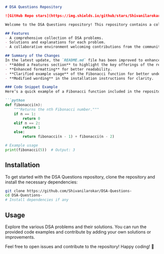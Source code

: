 ```markdown
# DSA Questions Repository

![GitHub Repo stars](https://img.shields.io/github/stars/Shivanilarokar/DSA-Questions-) ![GitHub forks](https://img.shields.io/github/forks/Shivanilarokar/DSA-Questions-) ![GitHub issues](https://img.shields.io/github/issues/Shivanilarokar/DSA-Questions-)

Welcome to the DSA Questions repository! This repository contains a collection of Data Structures and Algorithms (DSA) problems designed to help you enhance your coding skills.

## Features
- A comprehensive collection of DSA problems.
- Solutions and explanations for each problem.
- A collaborative environment welcoming contributions from the community. 🎉

## Summary of the Changes
In the latest update, the `README.md` file has been improved to enhance informativeness and usability:
- **Added a Features section** to highlight the key offerings of the repository.
- **Enhanced formatting** for better readability.
- **Clarified example usage** of the Fibonacci function for better understanding.
- **Modified wording** in the installation instructions for clarity.

### Code Snippet Example
Here’s a quick example of a Fibonacci function included in the repository:

```python
def fibonacci(n):
    """Returns the nth Fibonacci number."""
    if n == 1:
        return 0
    elif n == 2:
        return 1
    else:
        return fibonacci(n - 1) + fibonacci(n - 2)

# Example usage
print(fibonacci(5))  # Output: 3
```

## Installation
To get started with the DSA Questions repository, clone the repository and install the necessary dependencies:

```bash
git clone https://github.com/Shivanilarokar/DSA-Questions-
cd DSA-Questions-
# Install dependencies if any
```

## Usage
Explore the various DSA problems and their solutions. You can run the provided code examples and contribute by adding your own solutions or improvements.

Feel free to open issues and contribute to the repository! Happy coding! 🚀
```